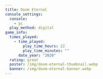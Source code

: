 ```yaml
---
title: Doom Eternal
console_settings:
  console:
    - pc
  play_method: digital
game_info:
  times_played:
    - time_played:
        play_time_hours: 22
        play_time_minutes: ""
      date_year: "2020"
  rating: great
  poster: /img/doom-eternal-thumbnail.webp
  banner: /img/doom-eternal-banner.webp
---
```

